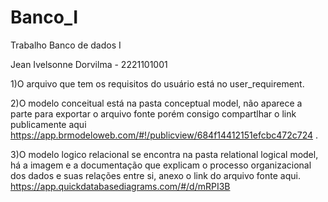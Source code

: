 # Banco_I
Trabalho Banco de dados I

Jean Ivelsonne Dorvilma - 2221101001  

1)O  arquivo que tem os requisitos do usuário está 
no user_requirement.

2)O modelo conceitual está na pasta  conceptual model, não aparece a parte para exportar 
o arquivo fonte porém consigo compartlhar o link publicamente aqui 
 https://app.brmodeloweb.com/#!/publicview/684f14412151efcbc472c724 .

3)O modelo logico relacional se encontra na pasta  relational logical model,
há a imagem e a documentação que explicam o processo organizacional dos dados e suas relações
entre si, anexo o link do arquivo fonte aqui.
https://app.quickdatabasediagrams.com/#/d/mRPI3B 
